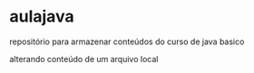 # aulajava
repositório  para armazenar conteúdos do curso de java basico

alterando conteúdo de um arquivo local
